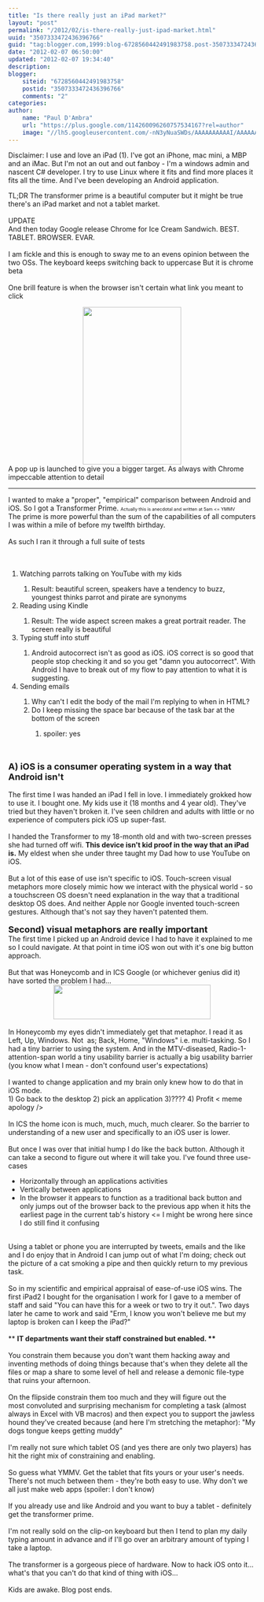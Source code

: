 ```yaml
---
title: "Is there really just an iPad market?"
layout: "post"
permalink: "/2012/02/is-there-really-just-ipad-market.html"
uuid: "3507333472436396766"
guid: "tag:blogger.com,1999:blog-6728560442491983758.post-3507333472436396766"
date: "2012-02-07 06:50:00"
updated: "2012-02-07 19:34:40"
description: 
blogger:
    siteid: "6728560442491983758"
    postid: "3507333472436396766"
    comments: "2"
categories: 
author: 
    name: "Paul D'Ambra"
    url: "https://plus.google.com/114260096260757534167?rel=author"
    image: "//lh5.googleusercontent.com/-nN3yNuaSWDs/AAAAAAAAAAI/AAAAAAAABQU/ESeyTW5Duf0/s512-c/photo.jpg"
---
```


Disclaimer: I use and love an iPad (1). I've got an iPhone, mac mini, a MBP and an iMac. But I'm not an out and out fanboy - I'm a windows admin and nascent C# developer. I try to use Linux where it fits and find more places it fits all the time. And I've been developing an Android application.

TL;DR The transformer prime is a beautiful computer but it might be true there's an iPad market and not a tablet market.<br /><br />UPDATE<br />And then today Google release Chrome for Ice Cream Sandwich. BEST. TABLET. BROWSER. EVAR.<br /><br />I am fickle and this is enough to sway me to an evens opinion between the two OSs. The keyboard keeps switching back to uppercase But it is chrome beta <br /><br />One brill feature is when the browser isn't certain what link you meant to click<br /><div class="separator" style="clear: both; text-align: center;"><a href="http://4.bp.blogspot.com/-uzlphZanh9k/TzF8dUNmjRI/AAAAAAAAAbs/BjhbqhoQIE4/s1600/Screenshot_2012-02-07-19-24-21.jpg" imageanchor="1" style="margin-left: 1em; margin-right: 1em;"><img border="0" height="320" src="http://4.bp.blogspot.com/-uzlphZanh9k/TzF8dUNmjRI/AAAAAAAAAbs/BjhbqhoQIE4/s320/Screenshot_2012-02-07-19-24-21.jpg" width="200" /></a></div>A pop up is launched to give you a bigger target. As always with Chrome impeccable attention to detail<br /><hr />I wanted to make a "proper", "empirical" comparison between Android and iOS. So I got a Transformer Prime. <span style="font-size: xx-small;">Actually this is anecdotal and written at 5am &lt;= YMMV</span><br /><div>The prime is more powerful than the sum of the capabilities of all computers I was within a mile of before my twelfth birthday.<br /><br />As such I ran it through a full suite of tests<br /><br /><br /><ol><li>Watching parrots talking on YouTube with my kids</li><ol><li>Result: beautiful screen, speakers have a tendency to buzz, youngest thinks parrot and pirate are synonyms</li></ol><li>Reading using Kindle</li><ol><li>Result: The wide aspect screen makes a great portrait reader. The screen really is beautiful</li></ol><li>Typing stuff into stuff</li><ol><li>Android autocorrect isn't as good as iOS. iOS correct is so good that people stop checking it and so you get "damn you autocorrect". With Android I have to break out of my flow to pay attention to what it is suggesting.</li></ol><li>Sending emails</li><ol><li>Why can't I edit the body of the mail I'm replying to when in HTML?</li><li>Do I keep missing the space bar because of the task bar at the bottom of the screen</li><ol><li>spoiler: yes</li></ol></ol></ol><br /><br /><div><div><div><b><span style="font-size: large;">A) iOS is a consumer operating system in a way that Android isn't</span></b></div></div></div><div><br /></div><div>The first time I was handed an iPad I fell in love. I immediately grokked how to use it. I bought one. My kids use it (18 months and 4 year old). They've tried but they haven't broken it. I've seen children and adults with little or no experience of computers pick iOS up super-fast.</div><div><br /></div><div>I handed the Transformer to my 18-month old and with two-screen presses she had turned off wifi. <b>This device isn't kid proof in the way that an iPad is.</b> My eldest when she under three taught my Dad how to use YouTube on iOS.</div><div><br /></div><div>But a lot of this ease of use isn't specific to iOS. Touch-screen visual metaphors more closely mimic how we interact with the physical world - so a touchscreen OS doesn't need explanation in the way that a traditional desktop OS does. And&nbsp;neither Apple nor Google invented touch-screen gestures. Although that's not say they haven't patented them.</div><div><br /></div><div><b><span style="font-size: large;">Second) visual metaphors are really important</span></b></div><div>The first time I picked up an Android device I had to have it explained to me so I could navigate. At that point in time iOS won out with it's one big button approach.</div><div><br /></div><div>But that was Honeycomb and in ICS Google (or whichever genius did it) have sorted the problem I had...</div><div class="separator" style="clear: both; text-align: center;"><a href="http://2.bp.blogspot.com/-2M-IxfjEhzk/TzDA6T-sHCI/AAAAAAAAAac/4vc6orMDJGI/s1600/android-icons.jpg" imageanchor="1" style="margin-left: 1em; margin-right: 1em;"><img border="0" height="70" src="http://2.bp.blogspot.com/-2M-IxfjEhzk/TzDA6T-sHCI/AAAAAAAAAac/4vc6orMDJGI/s320/android-icons.jpg" width="320" /></a></div><div><br /></div><div>In Honeycomb my eyes didn't immediately get that metaphor. I read it as Left, Up, Windows. Not &nbsp;as; Back, Home, "Windows" i.e. multi-tasking. So I had a tiny barrier to using the system. And in the MTV-diseased, Radio-1-attention-span world a tiny usability barrier is actually a big usability barrier (you know what I mean - don't confound user's expectations)</div><div><br /></div><div>I wanted to change application and my brain only knew how to do that in iOS mode.&nbsp;</div><div>1) Go back to the desktop 2) pick an application 3)???? 4) Profit &lt; meme apology /&gt;</div><div><br /></div><div>In ICS the home icon is much, much, much, much clearer. So the barrier to understanding of a new user and specifically to an iOS user is lower.</div><div><br /></div><div>But once I was over that initial hump I do like the back button. Although it can take a second to figure out where it will take you. I've found three use-cases</div><div><ul><li>Horizontally through an applications activities</li><li>Vertically between applications</li><li>In the browser it appears to function as a traditional back button and only jumps out of the browser back to the previous app when it hits the earliest page in the current tab's history &lt;= I might be wrong here since I do still find it confusing</li></ul></div><div><br /></div><div>Using a tablet or phone you are interrupted by tweets, emails and the like and I do enjoy that in Android I can jump out of what I'm doing; check out the picture of a cat smoking a pipe and then quickly return to my previous task.</div><div><br /></div><div>So in my scientific and empirical&nbsp;appraisal&nbsp;of ease-of-use iOS wins. The first iPad2 I bought for the organisation I work for I gave to a member of staff and said "You can have this for a week or two to try it out.". Two days later he came to work and said "Erm, I know you won't believe me but my laptop is broken can I keep the iPad?"</div><div><br /></div><div>**&nbsp;<b>IT departments want their staff constrained but enabled. **</b></div><div><br /></div><div>You constrain them because you don't want them hacking away and inventing methods of doing things because that's when they delete all the files or map a share to some level of hell and release a demonic file-type that ruins your afternoon.</div><div><br /></div><div>On the flipside constrain them too much and they will figure out the most&nbsp;convoluted and surprising mechanism for completing a task (almost always in Excel with VB macros) and then expect you to support the jawless hound they've created because (and here I'm stretching the metaphor): "My dogs tongue keeps getting muddy"</div><div><br />I'm really not sure which tablet OS (and yes there are only two players) has hit the right mix of constraining and enabling.<br /><br /></div><div>So guess what YMMV. Get the tablet that fits yours or your user's needs. There's not much between them - they're both easy to use. Why don't we all just make web apps (spoiler: I don't know)</div></div><div><br /></div><div>If you already use and like Android and you want to buy a tablet - definitely get the transformer prime.&nbsp;</div><div><br /></div><div>I'm not really sold on the clip-on keyboard but then I tend to plan my daily typing amount in advance and if I'll go over an arbitrary amount of typing I take a laptop.</div><div><br /></div><div>The transformer is a gorgeous piece of hardware. Now to hack iOS onto it... what's that you can't do that kind of thing with iOS...</div><div><br /></div><div>Kids are awake. Blog post ends.</div><div><br /></div>
</div>
